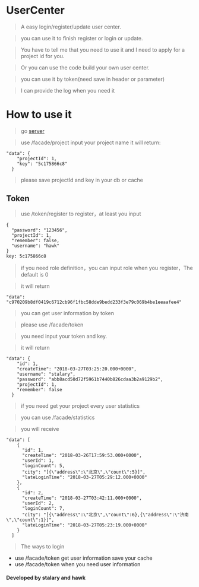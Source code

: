 # UserCenter

> A easy login/register/update user center.

> you can use it to finish register or login or update.

> You have to tell me that you need to use it
and I need to apply for a project id for you.

> Or you can use the code build your own user center.

> you can use it by token(need save in header or parameter)

> I can provide the log when you need it

# How to use it

> go [server](http://usercenter.stalary.com/swagger-ui.html)

> use /facade/project input your project name it will return:
```
"data": {
    "projectId": 1,
    "key": "5c175866c8"
  }
```
> please save projectId and key in your db or cache

## Token

> use /token/register to register，at least you input
```
{
  "password": "123456",
  "projectId": 1,
  "remember": false,
  "username": "hawk"
}
key: 5c175866c8
```
> if you need role definition，you can input role when you register，The default is 0

> it will return
```
"data": "c970209b8df0419c6712cb96f1fbc58dde9bedd233f3e79c069b4be1eeaafee4"
``` 
  
> you can get user information by token

> please use /facade/token   

> you need input your token and key.

> it will return 
```
"data": {
    "id": 1,
    "createTime": "2018-03-27T03:25:20.000+0000",
    "username": "stalary",
    "password": "abb8acd50d72f5961b7440b826cdaa3b2a9129b2",
    "projectId": 1,
    "remember": false
  }
```

> if you need get your project every user statistics

> you can use /facade/statistics

> you will receive
```
"data": [
    {
      "id": 1,
      "createTime": "2018-03-26T17:59:53.000+0000",
      "userId": 1,
      "loginCount": 5,
      "city": "[{\"address\":\"北京\",\"count\":5}]",
      "lateLoginTime": "2018-03-27T05:29:12.000+0000"
    },
    {
      "id": 2,
      "createTime": "2018-03-27T03:42:11.000+0000",
      "userId": 2,
      "loginCount": 7,
      "city": "[{\"address\":\"北京\",\"count\":6},{\"address\":\"济南\",\"count\":1}]",
      "lateLoginTime": "2018-03-27T05:23:19.000+0000"
    }
  ]
```

> The ways to login
- use /facade/token get user information save your cache
- use /facade/token when you need user information
                              
#### Developed by stalary and hawk